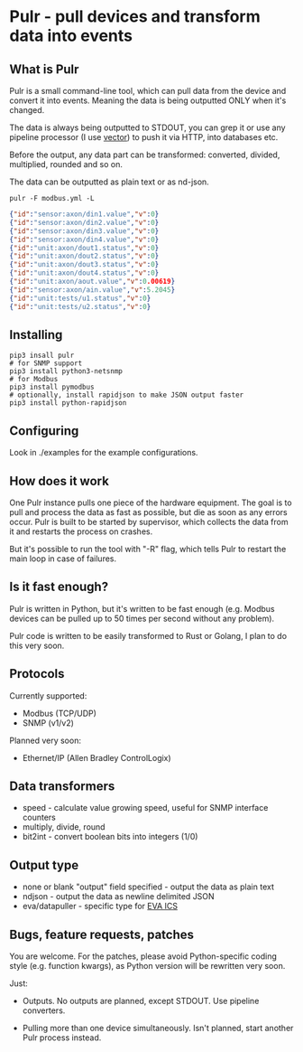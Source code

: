 # Pulr - pull devices and transform data into events

## What is Pulr

Pulr is a small command-line tool, which can pull data from the device and
convert it into events. Meaning the data is being outputted ONLY when it's
changed.

The data is always being outputted to STDOUT, you can grep it or use any
pipeline processor (I use [vector](https://vector.dev/)) to push it via HTTP,
into databases etc.

Before the output, any data part can be transformed: converted, divided,
multiplied, rounded and so on.

The data can be outputted as plain text or as nd-json.

```shell
pulr -F modbus.yml -L
```

```json
{"id":"sensor:axon/din1.value","v":0}
{"id":"sensor:axon/din2.value","v":0}
{"id":"sensor:axon/din3.value","v":0}
{"id":"sensor:axon/din4.value","v":0}
{"id":"unit:axon/dout1.status","v":0}
{"id":"unit:axon/dout2.status","v":0}
{"id":"unit:axon/dout3.status","v":0}
{"id":"unit:axon/dout4.status","v":0}
{"id":"unit:axon/aout.value","v":0.00619}
{"id":"sensor:axon/ain.value","v":5.2045}
{"id":"unit:tests/u1.status","v":0}
{"id":"unit:tests/u2.status","v":0}
```

## Installing

```shell
pip3 insall pulr
# for SNMP support
pip3 install python3-netsnmp
# for Modbus
pip3 install pymodbus
# optionally, install rapidjson to make JSON output faster
pip3 install python-rapidjson
```

## Configuring

Look in ./examples for the example configurations.

## How does it work

One Pulr instance pulls one piece of the hardware equipment. The goal is to
pull and process the data as fast as possible, but die as soon as any errors
occur. Pulr is built to be started by supervisor, which collects the data from
it and restarts the process on crashes.

But it's possible to run the tool with "-R" flag, which tells Pulr to restart
the main loop in case of failures.

## Is it fast enough?

Pulr is written in Python, but it's written to be fast enough (e.g. Modbus
devices can be pulled up to 50 times per second without any problem).

Pulr code is written to be easily transformed to Rust or Golang, I plan to do
this very soon.

## Protocols

Currently supported:

* Modbus (TCP/UDP)
* SNMP (v1/v2)

Planned very soon:

* Ethernet/IP (Allen Bradley ControlLogix)

## Data transformers

* speed - calculate value growing speed, useful for SNMP interface counters
* multiply, divide, round
* bit2int - convert boolean bits into integers (1/0)

## Output type

* none or blank "output" field specified - output the data as plain text
* ndjson - output the data as newline delimited JSON
* eva/datapuller - specific type for [EVA ICS](https://www.eva-ics.com/)

## Bugs, feature requests, patches

You are welcome. For the patches, please avoid Python-specific coding style
(e.g. function kwargs), as Python version will be rewritten very soon.

Just:

* Outputs. No outputs are planned, except STDOUT. Use pipeline converters.

* Pulling more than one device simultaneously. Isn't planned, start another
  Pulr process instead.

